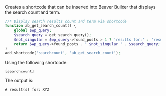 Creates a shortcode that can be inserted into Beaver Builder that displays the search count and term.

```php
//* Display search results count and term via shortcode
function ab_get_search_count() {
	global $wp_query;
	$search_query = get_search_query();
	$not_singular = $wp_query->found_posts > 1 ? 'results for:' : 'result for:'; 
	return $wp_query->found_posts . " $not_singular " . $search_query;
}
add_shortcode('searchcount', 'ab_get_search_count');
```

Using the following shortcode:

```shortcode
[searchcount]
```

The output is:
```output
# result(s) for: XYZ
```

